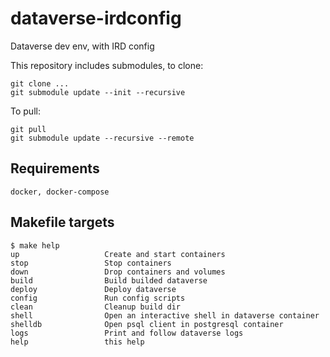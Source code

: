 # dataverse-irdconfig
Dataverse dev env, with IRD config

This repository includes submodules, to clone:

```
git clone ...
git submodule update --init --recursive
```

To pull:

```
git pull
git submodule update --recursive --remote
```


## Requirements

`docker, docker-compose`

## Makefile targets

```
$ make help
up                   Create and start containers
stop                 Stop containers
down                 Drop containers and volumes
build                Build builded dataverse
deploy               Deploy dataverse
config               Run config scripts
clean                Cleanup build dir
shell                Open an interactive shell in dataverse container
shelldb              Open psql client in postgresql container
logs                 Print and follow dataverse logs
help                 this help
```